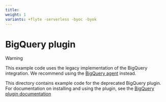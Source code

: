 ```yaml
---
title:
weight: 1
variants: +flyte -serverless -byoc -byok
---
```


# BigQuery plugin

> [!WARNING]
> This example code uses the legacy implementation of the BigQuery integration. We recommend using the [BigQuery agent](https://docs.flyte.org/en/latest/flytesnacks/examples/bigquery_agent/index.html) instead.

This directory contains example code for the deprecated BigQuery plugin. For documentation on installing and using the plugin, see the [BigQuery plugin documentation](https://docs.flyte.org/en/latest/deprecated_integrations/bigquery_plugin/index.html)
